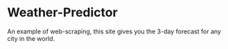 Weather-Predictor
=================

An example of web-scraping, this site gives you the 3-day forecast for any city in the world.
